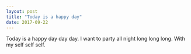 ```yaml
---
layout: post
title: "Today is a happy day"
date: 2017-09-22
---
```


Today is a happy day day day. I want to party all night long long long.
With my self self self.
